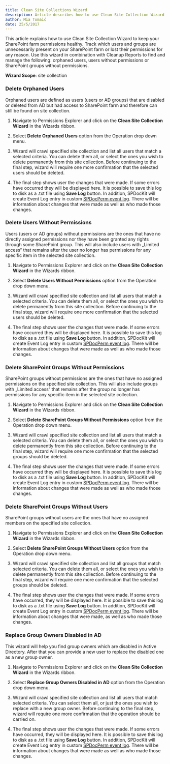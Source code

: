 ```yaml
---
title: Clean Site Collections Wizard
description: Article describes how to use Clean Site Collection Wizard to manage users and groups that are unnecessarily present on your SharePoint farm or lost their permissions for any reason.
author: Mia Tomaić
date: 25/5/2017
---
```

This article explains how to use Clean Site Collection Wizard to keep your SharePoint farm permissions healthy. Track which users and groups are unnecessarily present on your SharePoint farm or lost their permissions for any reason. Use this wizard in combination with Cleanup Reports to find and manage the following: orphaned users, users without permissions or SharePoint groups without permissions.

**Wizard Scope**: site collection

### Delete Orphaned Users
Orphaned users are defined as users (users or AD groups) that are disabled or deleted from AD but had access to SharePoint farm and therefore can still be found on site collection.
1. Navigate to Permissions Explorer and click on the **Clean Site Collection Wizard** in the Wizards ribbon.

2. Select **Delete Orphaned Users** option from the Operation drop down menu.

3. Wizard will crawl specified site collection and list all users that match a selected criteria. You can delete them all, or select the ones you wish to delete permanently from this site collection. Before continuing to the final step, wizard will require one more confirmation that the selected users should be deleted.

4. The final step shows user the changes that were made. If some errors have occurred they will be displayed here. It is possible to save this log to disk as a .txt file using **Save Log** button. In addition, SPDocKit will create Event Log entry in custom [SPDocPerm event log](#internal/manage-sharepoint-permissions/spdockit-permission-management-event-log). There will be information about changes that were made as well as who made those changes.

### Delete Users Without Permissions
Users (users or AD groups) without permissions are the ones that have no directly assigned permissions nor they have been granted any rights through some SharePoint group. This will also include users with „Limited access“ that remains after the user no longer has permissions for any specific item in the selected site collection.

1. Navigate to Permissions Explorer and click on the **Clean Site Collection Wizard** in the Wizards ribbon.

2. Select **Delete Users Without Permissions** option from the Operation drop down menu.

3. Wizard will crawl specified site collection and list all users that match a selected criteria. You can delete them all, or select the ones you wish to delete permanently from this site collection. Before continuing to the final step, wizard will require one more confirmation that the selected users should be deleted.

4. The final step shows user the changes that were made. If some errors have occurred they will be displayed here. It is possible to save this log to disk as a .txt file using **Save Log** button. In addition, SPDocKit will create Event Log entry in custom [SPDocPerm event log](#internal/manage-sharepoint-permissions/spdockit-permission-management-event-log). There will be information about changes that were made as well as who made those changes.

### Delete SharePoint Groups Without Permissions
SharePoint groups without permissions are the ones that have no assigned permissions on the specified site collection. This will also include groups with „Limited access“ that remains after the group no longer has permissions for any specific item in the selected site collection.
1. Navigate to Permissions Explorer and click on the **Clean Site Collection Wizard** in the Wizards ribbon.

2.  Select **Delete SharePoint Groups Without Permissions** option from the Operation drop down menu.

3. Wizard will crawl specified site collection and list all users that match a selected criteria. You can delete them all, or select the ones you wish to delete permanently from this site collection. Before continuing to the final step, wizard will require one more confirmation that the selected groups should be deleted.

4. The final step shows user the changes that were made. If some errors have occurred they will be displayed here. It is possible to save this log to disk as a .txt file using **Save Log** button. In addition, SPDocKit will create Event Log entry in custom [SPDocPerm event log](#internal/manage-sharepoint-permissions/spdockit-permission-management-event-log). There will be information about changes that were made as well as who made those changes.

### Delete SharePoint Groups Without Users
SharePoint groups without users are the ones that have no assigned members on the specified site collection.
1. Navigate to Permissions Explorer and click on the **Clean Site Collection Wizard** in the Wizards ribbon.

2. Select **Delete SharePoint Groups Without Users** option from the Operation drop down menu.

3. Wizard will crawl specified site collection and list all groups that match selected criteria. You can delete them all, or select the ones you wish to delete permanently from this site collection. Before continuing to the final step, wizard will require one more confirmation that the selected groups should be deleted.

4. The final step shows user the changes that were made. If some errors have occurred, they will be displayed here. It is possible to save this log to disk as a .txt file using **Save Log** button. In addition, SPDocKit will create Event Log entry in custom [SPDocPerm event log](#internal/manage-sharepoint-permissions/spdockit-permission-management-event-log). There will be information about changes that were made, as well as who made those changes.

### Replace Group Owners Disabled in AD
This wizard will help you find group owners which are disabled in Active Directory. After that you can provide a new user to replace the disabled one as a new group owner.
1. Navigate to Permissions Explorer and click on the **Clean Site Collection Wizard** in the Wizards ribbon.

2. Select **Replace Group Owners Disabled in AD** option from the Operation drop down menu.

3. Wizard will crawl specified site collection and list all users that match selected criteria. You can select them all, or just the ones you wish to replace with a new group owner. Before continuing to the final step, wizard will require one more confirmation that the operation should be carried on.

4. The final step shows user the changes that were made. If some errors have occurred, they will be displayed here. It is possible to save this log to disk as a .txt file using **Save Log** button. In addition, SPDocKit will create Event Log entry in custom [SPDocPerm event log](#internal/manage-sharepoint-permissions/spdockit-permission-management-event-log). There will be information about changes that were made as well as who made those changes.
